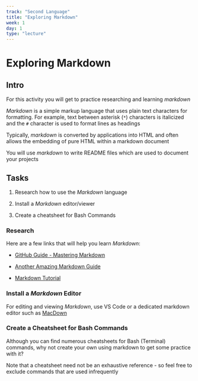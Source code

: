 ```yaml
---
track: "Second Language"
title: "Exploring Markdown"
week: 1
day: 1
type: "lecture"
---
```


# Exploring Markdown 

## Intro

For this activity you will get to practice researching and learning _markdown_

_Markdown_ is a simple markup language that uses plain text characters for formatting.  For example, text between asterisk (`*`) characters is italicized and the `#` character is used to format lines as headings

Typically, _markdown_ is converted by applications into HTML and often allows the embedding of pure HTML within a markdown document

You will use _markdown_ to write README files which are used to document your projects


## Tasks

1. Research how to use the _Markdown_ language

2. Install a _Markdown_ editor/viewer

3. Create a cheatsheet for Bash Commands

### Research

Here are a few links that will help you learn _Markdown_:

- [GitHub Guide - Mastering Markdown](https://guides.github.com/features/mastering-markdown/)

- [Another Amazing Markdown Guide](https://www.markdownguide.org/basic-syntax/)

- [Markdown Tutorial](http://markdowntutorial.com/)

### Install a _Markdown_ Editor

For editing and viewing _Markdown_, use VS Code or a dedicated markdown editor such as [MacDown](http://macdown.uranusjr.com/)

### Create a Cheatsheet for Bash Commands

Although you can find numerous cheatsheets for Bash (Terminal) commands, why not create your own using markdown to get some practice with it?

Note that a cheatsheet need not be an exhaustive reference - so feel free to exclude commands that are used infrequently


